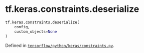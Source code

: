<div itemscope itemtype="http://developers.google.com/ReferenceObject">
<meta itemprop="name" content="tf.keras.constraints.deserialize" />
<meta itemprop="path" content="Stable" />
</div>

# tf.keras.constraints.deserialize

``` python
tf.keras.constraints.deserialize(
    config,
    custom_objects=None
)
```



Defined in [`tensorflow/python/keras/constraints.py`](https://www.tensorflow.org/code/tensorflow/python/keras/constraints.py).

